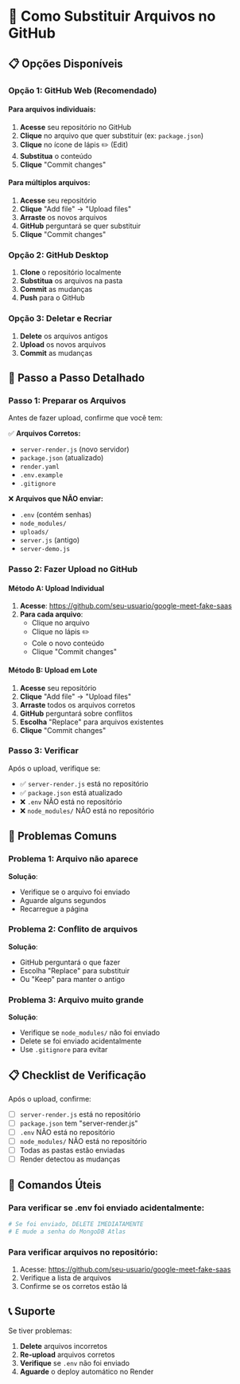 # 🔄 Como Substituir Arquivos no GitHub

## 📋 Opções Disponíveis

### **Opção 1: GitHub Web (Recomendado)**

#### Para arquivos individuais:
1. **Acesse** seu repositório no GitHub
2. **Clique** no arquivo que quer substituir (ex: `package.json`)
3. **Clique** no ícone de lápis ✏️ (Edit)
4. **Substitua** o conteúdo
5. **Clique** "Commit changes"

#### Para múltiplos arquivos:
1. **Acesse** seu repositório
2. **Clique** "Add file" → "Upload files"
3. **Arraste** os novos arquivos
4. **GitHub** perguntará se quer substituir
5. **Clique** "Commit changes"

### **Opção 2: GitHub Desktop**

1. **Clone** o repositório localmente
2. **Substitua** os arquivos na pasta
3. **Commit** as mudanças
4. **Push** para o GitHub

### **Opção 3: Deletar e Recriar**

1. **Delete** os arquivos antigos
2. **Upload** os novos arquivos
3. **Commit** as mudanças

## 🎯 Passo a Passo Detalhado

### **Passo 1: Preparar os Arquivos**

Antes de fazer upload, confirme que você tem:

✅ **Arquivos Corretos:**
- `server-render.js` (novo servidor)
- `package.json` (atualizado)
- `render.yaml`
- `.env.example`
- `.gitignore`

❌ **Arquivos que NÃO enviar:**
- `.env` (contém senhas)
- `node_modules/`
- `uploads/`
- `server.js` (antigo)
- `server-demo.js`

### **Passo 2: Fazer Upload no GitHub**

#### **Método A: Upload Individual**

1. **Acesse**: https://github.com/seu-usuario/google-meet-fake-saas
2. **Para cada arquivo**:
   - Clique no arquivo
   - Clique no lápis ✏️
   - Cole o novo conteúdo
   - Clique "Commit changes"

#### **Método B: Upload em Lote**

1. **Acesse** seu repositório
2. **Clique** "Add file" → "Upload files"
3. **Arraste** todos os arquivos corretos
4. **GitHub** perguntará sobre conflitos
5. **Escolha** "Replace" para arquivos existentes
6. **Clique** "Commit changes"

### **Passo 3: Verificar**

Após o upload, verifique se:

- ✅ `server-render.js` está no repositório
- ✅ `package.json` está atualizado
- ❌ `.env` NÃO está no repositório
- ❌ `node_modules/` NÃO está no repositório

## 🚨 Problemas Comuns

### **Problema 1: Arquivo não aparece**
**Solução**: 
- Verifique se o arquivo foi enviado
- Aguarde alguns segundos
- Recarregue a página

### **Problema 2: Conflito de arquivos**
**Solução**:
- GitHub perguntará o que fazer
- Escolha "Replace" para substituir
- Ou "Keep" para manter o antigo

### **Problema 3: Arquivo muito grande**
**Solução**:
- Verifique se `node_modules/` não foi enviado
- Delete se foi enviado acidentalmente
- Use `.gitignore` para evitar

## 📋 Checklist de Verificação

Após o upload, confirme:

- [ ] `server-render.js` está no repositório
- [ ] `package.json` tem "server-render.js"
- [ ] `.env` NÃO está no repositório
- [ ] `node_modules/` NÃO está no repositório
- [ ] Todas as pastas estão enviadas
- [ ] Render detectou as mudanças

## 🔧 Comandos Úteis

### **Para verificar se .env foi enviado acidentalmente:**
```bash
# Se foi enviado, DELETE IMEDIATAMENTE
# E mude a senha do MongoDB Atlas
```

### **Para verificar arquivos no repositório:**
1. Acesse: https://github.com/seu-usuario/google-meet-fake-saas
2. Verifique a lista de arquivos
3. Confirme se os corretos estão lá

## 📞 Suporte

Se tiver problemas:
1. **Delete** arquivos incorretos
2. **Re-upload** arquivos corretos
3. **Verifique** se `.env` não foi enviado
4. **Aguarde** o deploy automático no Render 